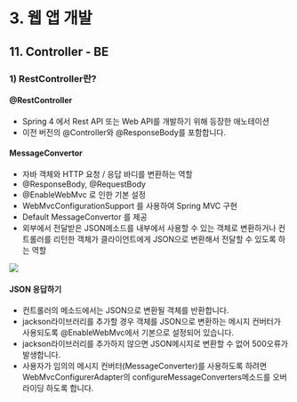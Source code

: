 # 3. 웹 앱 개발

## 11. Controller - BE

### 1) RestController란?

#### **@RestController**

- Spring 4 에서 Rest API 또는 Web API를 개발하기 위해 등장한 애노테이션
- 이전 버전의 @Controller와 @ResponseBody를 포함합니다.

#### **MessageConvertor**

- 자바 객체와 HTTP 요청 / 응답 바디를 변환하는 역할
- @ResponseBody, @RequestBody
- @EnableWebMvc 로 인한 기본 설정
- WebMvcConfigurationSupport 를 사용하여 Spring MVC 구현
- Default MessageConvertor 를 제공
- 외부에서 전달받은 JSON메소드를 내부에서 사용할 수 있는 객체로 변환하거나 컨트롤러를 리턴한 객체가 클라이언트에게 JSON으로 변환해서 전달할 수 있도록 하는 역할

![](https://cphinf.pstatic.net/mooc/20180219_44/1519025088215YszqO_PNG/1.png)



#### **JSON 응답하기**

- 컨트롤러의 메소드에서는 JSON으로 변환될 객체를 반환합니다.
- jackson라이브러리를 추가할 경우 객체를 JSON으로 변환하는 메시지 컨버터가 사용되도록 @EnableWebMvc에서 기본으로 설정되어 있습니다.
- jackson라이브러리를 추가하지 않으면 JSON메시지로 변환할 수 없어 500오류가 발생합니다.
- 사용자가 임의의 메시지 컨버터(MessageConverter)를 사용하도록 하려면 WebMvcConfigurerAdapter의 configureMessageConverters메소드를 오버라이딩 하도록 합니다.
